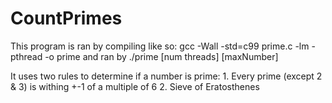 # CountPrimes
This program is ran by compiling like so:
    gcc -Wall -std=c99 prime.c -lm -pthread -o prime
and ran by 
    ./prime [num threads] [maxNumber]

It uses two rules to determine if a number is prime:
    1. Every prime (except 2 & 3) is withing +-1 of a multiple of 6
    2. Sieve of Eratosthenes
